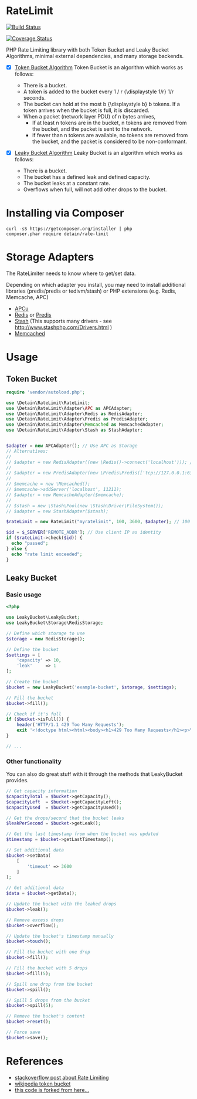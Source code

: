 # RateLimit

[![Build Status](https://travis-ci.org/detain/RateLimit.svg)](https://travis-ci.org/detain/RateLimit/)

[![Coverage Status](https://coveralls.io/repos/github/detain/RateLimit/badge.svg?branch=master)](https://coveralls.io/github/detain/RateLimit?branch=master)

PHP Rate Limiting library with both Token Bucket and Leaky Bucket Algorithms, minimal external dependencies, and many storage backends.

- [x] [Token Bucket Algorithm](https://en.wikipedia.org/wiki/Token_bucket) Token Bucket is an algorithm which works as follows:
  - There is a bucket.
  - A token is added to the bucket every 1 / r {\displaystyle 1/r} 1/r seconds.
  - The bucket can hold at the most b {\displaystyle b} b tokens. If a token arrives when the bucket is full, it is discarded.
  - When a packet (network layer PDU) of n bytes arrives,
    - If at least n tokens are in the bucket, n tokens are removed from the bucket, and the packet is sent to the network.
    - if fewer than n tokens are available, no tokens are removed from the bucket, and the packet is considered to be non-conformant.
    
- [x] [Leaky Bucket Algorithm](https://en.wikipedia.org/wiki/Leaky_bucket) Leaky Bucket is an algorithm which works as follows:
  - There is a bucket.
  - The bucket has a defined leak and defined capacity.
  - The bucket leaks at a constant rate.
  - Overflows when full, will not add other drops to the bucket.
  

# Installing via Composer
````shell
curl -sS https://getcomposer.org/installer | php
composer.phar require detain/rate-limit
````

# Storage Adapters

The RateLimiter needs to know where to get/set data. 

Depending on which adapter you install, you may need to install additional libraries (predis/predis or tedivm/stash) or PHP extensions (e.g. Redis, Memcache, APC)


- [APCu](https://pecl.php.net/package/APCu)
- [Redis](https://pecl.php.net/package/redis) or [Predis](https://github.com/nrk/predis)
- [Stash](http://www.stashphp.com) (This supports many drivers - see http://www.stashphp.com/Drivers.html )
- [Memcached](http://php.net/manual/en/intro.memcached.php)


# Usage

## Token Bucket
````php
require 'vendor/autoload.php';

use \Detain\RateLimit\RateLimit;
use \Detain\RateLimit\Adapter\APC as APCAdapter;
use \Detain\RateLimit\Adapter\Redis as RedisAdapter;
use \Detain\RateLimit\Adapter\Predis as PredisAdapter;
use \Detain\RateLimit\Adapter\Memcached as MemcachedAdapter;
use \Detain\RateLimit\Adapter\Stash as StashAdapter;


$adapter = new APCAdapter(); // Use APC as Storage
// Alternatives:
//
// $adapter = new RedisAdapter((new \Redis()->connect('localhost'))); // Use Redis as Storage
//
// $adapter = new PredisAdapter(new \Predis\Predis(['tcp://127.0.0.1:6379'])); // Use Predis as Storage
//
// $memcache = new \Memcached();
// $memcache->addServer('localhost', 11211);
// $adapter = new MemcacheAdapter($memcache); 
//
// $stash = new \Stash\Pool(new \Stash\Driver\FileSystem());
// $adapter = new StashAdapter($stash);

$rateLimit = new RateLimit("myratelimit", 100, 3600, $adapter); // 100 Requests / Hour

$id = $_SERVER['REMOTE_ADDR']; // Use client IP as identity
if ($rateLimit->check($id)) {
  echo "passed";
} else {
  echo "rate limit exceeded";
}
````

## Leaky Bucket

### Basic usage
``` php
<?php

use LeakyBucket\LeakyBucket;
use LeakyBucket\Storage\RedisStorage;

// Define which storage to use
$storage = new RedisStorage();

// Define the bucket
$settings = [
    'capacity' => 10,
    'leak'     => 1
];

// Create the bucket
$bucket = new LeakyBucket('example-bucket', $storage, $settings);

// Fill the bucket
$bucket->fill();

// Check if it's full
if ($bucket->isFull()) {
    header('HTTP/1.1 429 Too Many Requests');
    exit '<!doctype html><html><body><h1>429 Too Many Requests</h1><p>You seem to be doing a lot of requests. You\'re now cooling down.</p></body></html>';
}

// ...
```

### Other functionality
You can also do great stuff with it through the methods that LeakyBucket provides.

``` php
// Get capacity information
$capacityTotal = $bucket->getCapacity();
$capacityLeft  = $bucket->getCapacityLeft();
$capacityUsed  = $bucket->getCapacityUsed();

// Get the drops/second that the bucket leaks
$leakPerSecond = $bucket->getLeak();

// Get the last timestamp from when the bucket was updated
$timestamp = $bucket->getLastTimestamp();

// Set additional data
$bucket->setData(
    [
        'timeout' => 3600
    ]
);

// Get additional data
$data = $bucket->getData();

// Update the bucket with the leaked drops
$bucket->leak();

// Remove excess drops
$bucket->overflow();

// Update the bucket's timestamp manually
$bucket->touch();

// Fill the bucket with one drop
$bucket->fill();

// Fill the bucket with 5 drops
$bucket->fill(5);

// Spill one drop from the bucket
$bucket->spill();

// Spill 5 drops from the bucket
$bucket->spill(5);

// Remove the bucket's content
$bucket->reset();

// Force save
$bucket->save();
```

# References

- [stackoverflow post about Rate Limiting](http://stackoverflow.com/a/668327/670662)
- [wikipedia token bucket](http://en.wikipedia.org/wiki/Token_bucket)
- [this code is forked from here...](https://github.com/touhonoob/RateLimit)
